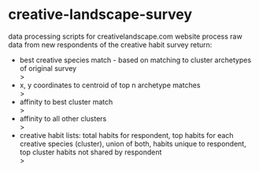 # creative-landscape-survey
data processing scripts for creativelandscape.com website
process raw data from new respondents of the creative habit survey
return:
<ul>
<li>best creative species match - based on matching to cluster archetypes of original survey</li>>
<li>x, y coordinates to centroid of top n archetype matches</li>>
<li>affinity to best cluster match</li>>
<li>affinity to all other clusters</li>>
<li>creative habit lists: total habits for respondent, top habits for each creative species (cluster), union of both, habits unique to respondent, top cluster habits not shared by respondent</li>>
</ul>
